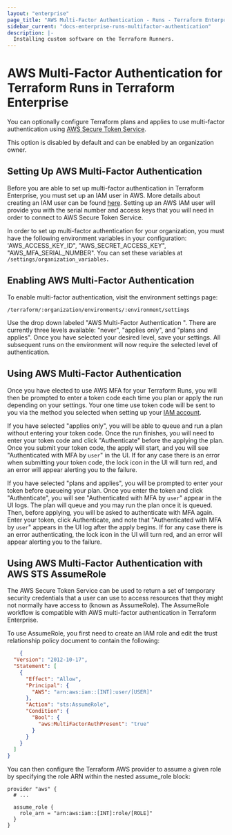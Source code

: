 ```yaml
---
layout: "enterprise"
page_title: "AWS Multi-Factor Authentication - Runs - Terraform Enterprise"
sidebar_current: "docs-enterprise-runs-multifactor-authentication"
description: |-
  Installing custom software on the Terraform Runners.
---
```


# AWS Multi-Factor Authentication for Terraform Runs in Terraform Enterprise

You can optionally configure Terraform plans and applies to use multi-factor authentication using [AWS Secure Token Service](http://docs.aws.amazon.com/STS/latest/APIReference/Welcome.html).

This option is disabled by default and can be enabled by an organization owner.

## Setting Up AWS Multi-Factor Authentication

Before you are able to set up multi-factor authentication in Terraform
Enterprise, you must set up an IAM user in AWS. More details about creating an
IAM user can be found
[here](http://docs.aws.amazon.com/IAM/latest/UserGuide/id_credentials_mfa_enable.html).
Setting up an AWS IAM user will provide you with the serial number and access
keys that you will need in order to connect to AWS Secure Token Service.

In order to set up multi-factor authentication for your organization, you must
have the following environment variables in your configuration:
'AWS_ACCESS_KEY_ID", "AWS_SECRET_ACCESS_KEY", "AWS_MFA_SERIAL_NUMBER". You can
set these variables at `/settings/organization_variables.`


## Enabling AWS Multi-Factor Authentication

To enable multi-factor authentication, visit the environment settings page:

```text
/terraform/:organization/environments/:environment/settings
```

Use the drop down labeled "AWS Multi-Factor Authentication ". There are
currently three levels available: "never", "applies only", and "plans and
applies". Once you have selected your desired level, save your settings. All
subsequent runs on the environment will now require the selected level of
authentication.

## Using AWS Multi-Factor Authentication

Once you have elected to use AWS MFA for your Terraform Runs, you will then be
prompted to enter a token code each time you plan or apply the run depending on
your settings. Your one time use token code will be sent to you via the method
you selected when setting up your
[IAM account](http://docs.aws.amazon.com/IAM/latest/UserGuide/id_credentials_mfa_enable.html).

If you have selected "applies only", you will be able to queue and run a plan
without entering your token code. Once the run finishes, you will need to enter
your token code and click "Authenticate" before the applying the plan. Once you
submit your token code, the apply will start, and you will see "Authenticated
with MFA by `user`" in the UI. If for any case there is an error when submitting
your token code, the lock icon in the UI will turn red, and an error will appear
alerting you to the failure.

If you have selected "plans and applies", you will be prompted to enter your
token before queueing your plan.  Once you enter the token and click
"Authenticate", you will see "Authenticated with MFA by `user`" appear in the UI
logs. The plan will queue and you may run the plan once it is queued. Then,
before applying, you will be asked to authenticate with MFA again. Enter your
token, click Authenticate, and note that "Authenticated with MFA by `user`"
appears in the UI log after the apply begins. If for any case there is an error
authenticating, the lock icon in the UI will turn red, and an error will appear
alerting you to the failure.

## Using AWS Multi-Factor Authentication with AWS STS AssumeRole

The AWS Secure Token Service can be used to return a set of temporary security
credentials that a user can use to access resources that they might not normally
have access to (known as AssumeRole). The AssumeRole workflow is compatible with
AWS multi-factor authentication in Terraform Enterprise.

To use AssumeRole, you first need to create an IAM role and edit the trust
relationship policy document to contain the following:

```json
    {
  "Version": "2012-10-17",
  "Statement": [
    {
      "Effect": "Allow",
      "Principal": {
        "AWS": "arn:aws:iam::[INT]:user/[USER]"
      },
      "Action": "sts:AssumeRole",
      "Condition": {
        "Bool": {
          "aws:MultiFactorAuthPresent": "true"
        }
      }
    }
  ]
}
```

You can then configure the Terraform AWS provider to assume a given role by specifying the role ARN within the nested assume_role block:

```hcl
provider "aws" {
  # ...

  assume_role {
    role_arn = "arn:aws:iam::[INT]:role/[ROLE]"
  }
}
```
